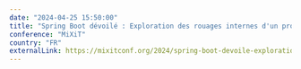 ```yaml
---
date: "2024-04-25 15:50:00"
title: "Spring Boot dévoilé : Exploration des rouages internes d'un projet open source"
conference: "MiXiT"
country: "FR"
externalLink: https://mixitconf.org/2024/spring-boot-devoile-exploration-des-rouages-internes-d-39-un-projet-open-source
---
```

